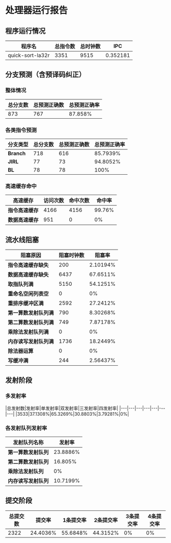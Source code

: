 # 处理器运行报告
## 程序运行情况
|程序名|总指令数|总时钟数|IPC|
|---|---|---|---|
|quick-sort-la32r|3351|9515|0.352181|

## 分支预测（含预译码纠正）
### 整体情况
|总分支数|总预测正确数|总预测正确率|
|---|---|---|
|873|767|87.858%|

### 各类指令预测
|分支类型|总分支数|总预测正确数|总预测正确率|
|---|---|---|---|
|**Branch**| 718 | 616 | 85.7939%|
|**JIRL**| 77 | 73 | 94.8052%|
|**BL**| 78 | 78 | 100%|

### 高速缓存命中
|高速缓存|访问次数|命中次数|命中率|
|---|---|---|---|
|**指令高速缓存**| 4166 | 4156 | 99.76%|
|**数据高速缓存**| 951 | 0 | 0%|
## 流水线阻塞
|阻塞原因|阻塞时钟数|阻塞率|
|---|---|---|
|**指令高速缓存缺失**| 200 | 2.10194%|
|**数据高速缓存缺失**| 6437 | 67.6511%|
|**取指队列满**| 5150 | 54.1251%|
|**重命名空闲列表空**|0 | 0%|
|**重排序缓冲区满**|2592 | 27.2412%|
|**第一算数发射队列满**|790 | 8.30268%|
|**第二算数发射队列满**|749 | 7.87178%|
|**乘除法发射队列满**|0 | 0%|
|**内存读写发射队列满**|1736 | 18.2449%|
|**除法器运算**|0 | 0%|
|**写缓冲满**|244 | 2.56437%|

## 发射阶段
### 多发射率
|总发射数|发射率|单发射率|双发射率|三发射率|四发射率|
|---|---|---|---|---|---|---|
|3533|37.1308%|65.3269%|30.8803%|3.79281%|0%|

### 各发射队列发射率
|发射队列名称|发射率|
|---|---|
|**第一算数发射队列**|23.8886%|
|**第二算数发射队列**|16.805%|
|**乘除法发射队列**|0%|
|**内存读写发射队列**|10.7199%|

## 提交阶段
|总提交数|提交率|1条提交率|2条提交率|3条提交率|4条提交率|
|---|---|---|---|---|---|
|2322|24.4036%|55.6848%|44.3152%|0%|0%|
